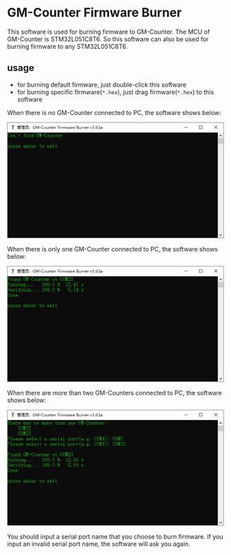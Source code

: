 # GM-Counter Firmware Burner

This software is used for burning firmware to GM-Counter.
The MCU of GM-Counter is STM32L051C8T6.
So this software can also be used for burning firmware to any STM32L051C8T6.

## usage
- for burning default firmware, just double-click this software
- for burning specific firmware(`*.hex`), just drag firmware(`*.hex`) to this software

When there is no GM-Counter connected to PC, the software shows below:

![](1.png)

When there is only one GM-Counter connected to PC, the software shows below:

![](2.png)

When there are more than two GM-Counters connected to PC, the software shows below:

![](3.png)

You should input a serial port name that you choose to burn firmware.
If you input an invalid serial port name, the software will ask you again.
